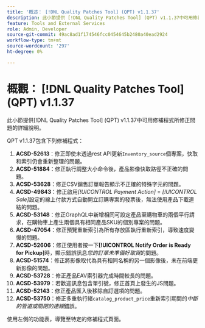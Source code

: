 ```yaml
---
title: '概述： [!DNL Quality Patches Tool] (QPT) v1.1.37'
description: 此小節提供 [!DNL Quality Patches Tool] (QPT) v1.1.37中可用修補程式所修正問題的詳細說明。
feature: Tools and External Services
role: Admin, Developer
source-git-commit: 49ac8ad1f174546fcc0454645b2480a40ead2924
workflow-type: tm+mt
source-wordcount: '297'
ht-degree: 0%

---
```


# 概觀： [!DNL Quality Patches Tool] (QPT) v1.1.37

此小節提供[!DNL Quality Patches Tool] (QPT) v1.1.37中可用修補程式所修正問題的詳細說明。

QPT v1.1.37包含下列修補程式：

1. **ACSD-52613**：修正即使未透過rest API更新`Inventory_source`個專案，快取和索引仍會重新整理的問題。
1. **ACSD-51884**：修正執行調整大小命令後，產品影像快取路徑不正確的問題。
1. **ACSD-53628**：修正CSV銷售訂單報告顯示不正確的特殊字元的問題。
1. **ACSD-49843**：修正啟用&#x200B;*[!UICONTROL Payment Action]* = *[!UICONTROL Sale]*&#x200B;設定的線上付款方式自動開立訂購專案的發票後，無法使用產品下載連結的問題。
1. **ACSD-53148**：修正GraphQL中新增相同可設定產品至購物車的兩個平行請求，在購物車上產生兩個具有相同產品SKU的個別專案的問題。
1. **ACSD-47054**：修正預覽重新索引為所有存放區執行重新索引，導致速度變慢的問題。
1. **ACSD-52606**：修正使用者按一下&#x200B;**[!UICONTROL Notify Order is Ready for Pickup]**&#x200B;時，顯示錯誤訊息&#x200B;*您的訂單未準備好取貨*&#x200B;的問題。
1. **ACSD-51574**：修正將影像取代為具有相同名稱的另一個影像後，未在前端更新影像的問題。
1. **ACSD-53728**：修正產品EAV索引器完成時間較長的問題。
1. **ACSD-53979**：若歡迎訊息包含單引號，修正首頁上發生的JS問題。
1. **ACSD-52143**：修正產品匯入後移除自訂選項的問題。
1. **ACSD-53750**：修正多重執行緒`catalog_product_price`重新索引期間的&#x200B;*中斷的管道或關閉的連線*&#x200B;錯誤。

使用左側的功能表，導覽至特定的修補程式頁面。
